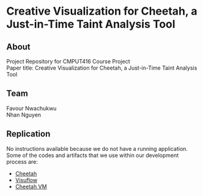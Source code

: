 # Creative Visualization for Cheetah, a Just-in-Time Taint Analysis Tool

## About
Project Repository for CMPUT416 Course Project  
Paper title: Creative Visualization for Cheetah, a Just-in-Time Taint Analysis Tool 

## Team
Favour Nwachukwu  
Nhan Nguyen

## Replication
No instructions available because we do not have a running application. Some of the codes and artifacts that we use within our development process are:
- [Cheetah](https://github.com/secure-software-engineering/cheetah)
- [Visuflow](https://github.com/VisuFlow/visuflow-plugin)
- [Cheetah VM](https://dl.acm.org/action/downloadSupplement?doi=10.1145%2F3092703.3092705&file=issta17-mainid11-s.zip)

